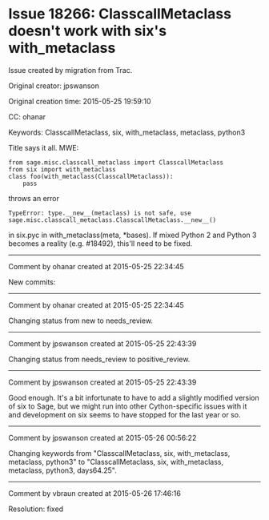 # Issue 18266: ClasscallMetaclass doesn't work with six's with_metaclass

Issue created by migration from Trac.

Original creator: jpswanson

Original creation time: 2015-05-25 19:59:10

CC:  ohanar

Keywords: ClasscallMetaclass, six, with_metaclass, metaclass, python3

Title says it all. MWE:


```
from sage.misc.classcall_metaclass import ClasscallMetaclass
from six import with_metaclass
class foo(with_metaclass(ClasscallMetaclass)):
    pass
```


throws an error


```
TypeError: type.__new__(metaclass) is not safe, use sage.misc.classcall_metaclass.ClasscallMetaclass.__new__()
```


in six.pyc in with_metaclass(meta, *bases). If mixed Python 2 and Python 3 becomes a reality (e.g. #18492), this'll need to be fixed.


---

Comment by ohanar created at 2015-05-25 22:34:45

New commits:


---

Comment by ohanar created at 2015-05-25 22:34:45

Changing status from new to needs_review.


---

Comment by jpswanson created at 2015-05-25 22:43:39

Changing status from needs_review to positive_review.


---

Comment by jpswanson created at 2015-05-25 22:43:39

Good enough. It's a bit infortunate to have to add a slightly modified version of six to Sage, but we might run into other Cython-specific issues with it and development on six seems to have stopped for the last year or so.


---

Comment by jpswanson created at 2015-05-26 00:56:22

Changing keywords from "ClasscallMetaclass, six, with_metaclass, metaclass, python3" to "ClasscallMetaclass, six, with_metaclass, metaclass, python3, days64.25".


---

Comment by vbraun created at 2015-05-26 17:46:16

Resolution: fixed
